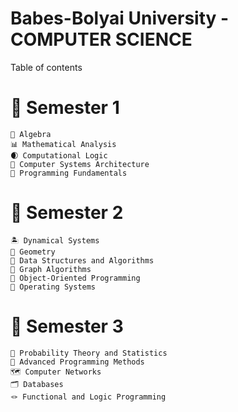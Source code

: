 # Babes-Bolyai University - COMPUTER SCIENCE 
Table of contents
# 📕 Semester 1
    🧮 Algebra
    📊 Mathematical Analysis
    🌒 Computational Logic
    💾 Computer Systems Architecture
    🍼 Programming Fundamentals

# 📙 Semester 2
    🏝️ Dynamical Systems
    📐 Geometry
    🔗 Data Structures and Algorithms
    🎯 Graph Algorithms
    🚜 Object-Oriented Programming
    🐚 Operating Systems

# 📒 Semester 3
    🎰 Probability Theory and Statistics
    🧭 Advanced Programming Methods
    🗺️ Computer Networks
    🗂️ Databases
    🪢 Functional and Logic Programming
